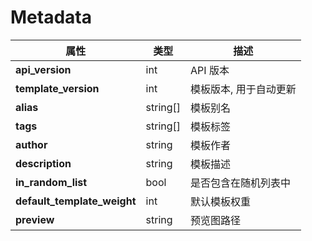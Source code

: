 # Metadata

| **属性**                      | **类型**   | **描述**       |
|-----------------------------|----------|--------------|
| **api_version**             | int      | API 版本       |
| **template_version**        | int      | 模板版本, 用于自动更新 |
| **alias**                   | string[] | 模板别名         |
| **tags**                    | string[] | 模板标签         |
| **author**                  | string   | 模板作者         |
| **description**             | string   | 模板描述         |
| **in_random_list**          | bool     | 是否包含在随机列表中   |
| **default_template_weight** | int      | 默认模板权重       |
| **preview**                 | string   | 预览图路径        |